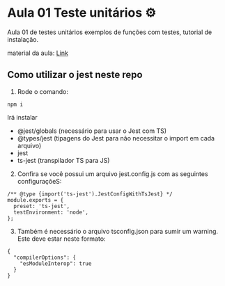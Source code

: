 # Aula 01 Teste unitários ⚙️
Aula 01 de testes unitários exemplos de funções com testes, tutorial de instalação.

material da aula: [Link](https://docs.google.com/presentation/d/1ND5ZDO-pgHf-WDv96PQ4QSlfUoKI3u7PBdFw7qBJS-Q/edit?usp=sharing)

## Como utilizar o jest neste repo
1. Rode o comando:
```
npm i
```
Irá instalar 
- @jest/globals (necessário para usar o Jest com TS)
- @types/jest (tipagens do Jest para não necessitar o import em cada arquivo)
- jest 
- ts-jest (transpilador TS para JS)

2. Confira se você possui um arquivo jest.config.js com as seguintes configuraçõeS:
```
/** @type {import('ts-jest').JestConfigWithTsJest} */
module.exports = {
  preset: 'ts-jest',
  testEnvironment: 'node',
};
```

3. Também é necessário o arquivo tsconfig.json para sumir um warning. Este deve estar neste formato:
```
{
  "compilerOptions": {
    "esModuleInterop": true
  }
}

```
